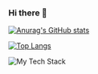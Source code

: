 ### Hi there 👋
[![Anurag's GitHub stats](https://github-readme-stats.vercel.app/api?username=krios2146&count_private=true&show_icons=true&theme=github_dark&hide_border=true)](https://github.com/anuraghazra/github-readme-stats)

[![Top Langs](https://github-readme-stats.vercel.app/api/top-langs/?username=krios2146&size_weight=1&count_weight=0&theme=github_dark&hide_border=true&layout=donut&hide=jupyter%20notebook,html,css)](https://github.com/anuraghazra/github-readme-stats)

![My Tech Stack](https://github-readme-tech-stack.vercel.app/api/cards?showBorder=false&lineCount=1&line1=spring,spring,auto;spring%20boot,spring%20boot,auto;hibernate,hibernate,auto;docker,docker,auto;postgresql,postgresql,auto;&width=670)
<!-- [![Harlok's wakatime stats](https://github-readme-stats.vercel.app/api/wakatime?username=krios2146)](https://github.com/anuraghazra/github-readme-stats) -->

<!--

- 🔭 I’m currently working on ...
- 🌱 I’m currently learning ...
- 👯 I’m looking to collaborate on ...
- 🤔 I’m looking for help with ...
- 💬 Ask me about ...
- 📫 How to reach me: ...
- 😄 Pronouns: ...
- ⚡ Fun fact: ...

-->
